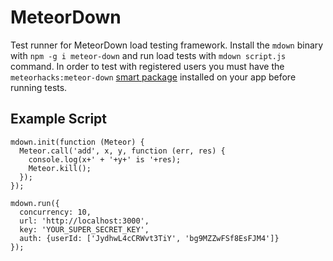 MeteorDown
==========

Test runner for MeteorDown load testing framework. Install the `mdown` binary with `npm -g i meteor-down` and run load tests with `mdown script.js` command. In order to test with registered users you must have the `meteorhacks:meteor-down` [smart package](https://atmospherejs.com/meteorhacks/meteor-down) installed on your app before running tests.

Example Script
--------------

    mdown.init(function (Meteor) {
      Meteor.call('add', x, y, function (err, res) {
        console.log(x+' + '+y+' is '+res);
        Meteor.kill();
      });
    });

    mdown.run({
      concurrency: 10,
      url: 'http://localhost:3000',
      key: 'YOUR_SUPER_SECRET_KEY',
      auth: {userId: ['JydhwL4cCRWvt3TiY', 'bg9MZZwFSf8EsFJM4']}
    });
